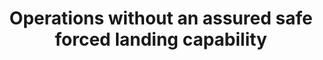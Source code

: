 ---
learningObjectiveId: "034.03.01"
parentId: "034.03"
title: Operations without an assured safe forced landing capability
---